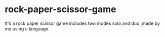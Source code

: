 # rock-paper-scissor-game
It's a rock paper scissor game includes two modes solo and duo ,made by me using c language.
